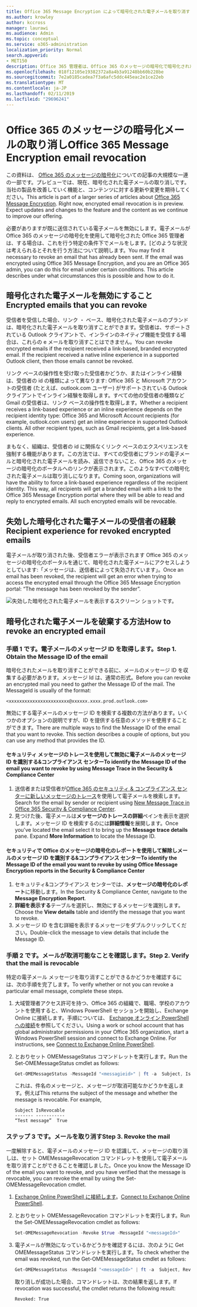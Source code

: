```yaml
---
title: Office 365 Message Encryption によって暗号化された電子メールを取り消す
ms.author: krowley
author: kccross
manager: laurawi
ms.audience: Admin
ms.topic: conceptual
ms.service: o365-administration
localization_priority: Normal
search.appverid:
- MET150
description: Office 365 管理者は、Office 365 のメッセージの暗号化で暗号化された電子メールの一部を取り消すことができます。
ms.openlocfilehash: 018f12105e19382372a8a4b3a91248bb60b228be
ms.sourcegitcommit: 7e2a0185cadea7f3a6afc5ddc445eac2e1ce22eb
ms.translationtype: MT
ms.contentlocale: ja-JP
ms.lasthandoff: 02/11/2019
ms.locfileid: "29696241"
---
```

# <a name="office-365-message-encryption-email-revocation"></a><span data-ttu-id="c44b6-103">Office 365 のメッセージの暗号化メールの取り消し</span><span class="sxs-lookup"><span data-stu-id="c44b6-103">Office 365 Message Encryption email revocation</span></span>

<span data-ttu-id="c44b6-p101">この資料は、 [Office 365 のメッセージの暗号化](ome.md)についての記事の大規模な一連の一部です。プレビューでは、現在、暗号化された電子メールの取り消しです。当社の製品を改善していく機能と、コンテンツに対する更新や変更を期待してください。</span><span class="sxs-lookup"><span data-stu-id="c44b6-p101">This article is part of a larger series of articles about [Office 365 Message Encryption](ome.md). Right now, encrypted email revocation is in preview. Expect updates and changes to the feature and the content as we continue to improve our offering.</span></span>

<span data-ttu-id="c44b6-p102">必要がありますが既に送信されている電子メールを無効にします。電子メールが Office 365 のメッセージの暗号化を使用して暗号化された Office 365 管理者は、する場合は、これを行う特定の条件下でメールをします。[どのような状況は考えられるとそれを行う方法について説明します。</span><span class="sxs-lookup"><span data-stu-id="c44b6-p102">You may find it necessary to revoke an email that has already been sent. If the email was encrypted using Office 365 Message Encryption, and you are an Office 365 admin, you can do this for email under certain conditions. This article describes under what circumstances this is possible and how to do it.</span></span>
  
## <a name="encrypted-emails-that-you-can-revoke"></a><span data-ttu-id="c44b6-110">暗号化された電子メールを無効にすること</span><span class="sxs-lookup"><span data-stu-id="c44b6-110">Encrypted emails that you can revoke</span></span>

<span data-ttu-id="c44b6-p103">受信者を受信した場合、リンク ・ ベース、暗号化された電子メールのブランドは、暗号化された電子メールを取り消すことができます。受信者は、サポートされている Outlook クライアントで、インラインのネイティブ機能を受信する場合は、これらの e メールを取り消すことはできません。</span><span class="sxs-lookup"><span data-stu-id="c44b6-p103">You can revoke encrypted emails if the recipient received a link-based, branded encrypted email. If the recipient received a native inline experience in a supported Outlook client, then those emails cannot be revoked.</span></span>

<span data-ttu-id="c44b6-p104">リンク ベースの操作性を受け取った受信者かどうか、またはインライン経験は、受信者の id の種類によって異なります: Office 365 と Microsoft アカウントの受信者 (たとえば、outlook.com ユーザー) がサポートされている Outlook クライアントでインライン経験を取得します。すべての他の受信者の種類など Gmail の受信者は、リンク ベースの操作性を取得します。</span><span class="sxs-lookup"><span data-stu-id="c44b6-p104">Whether a recipient receives a link-based experience or an inline experience depends on the recipient identity type: Office 365 and Microsoft Account recipients (for example, outlook.com users) get an inline experience in supported Outlook clients. All other recipient types, such as Gmail recipients, get a link-based experience.</span></span>

<span data-ttu-id="c44b6-p105">まもなく、組織は、受信者の id に関係なくリンク ベースのエクスペリエンスを強制する機能があります。この方法では、すべての受信者にブランドの電子メールと暗号化された電子メールを読み、返信できないこと、Office 365 のメッセージの暗号化のポータルへのリンクが表示されます。このようなすべての暗号化された電子メールは取り消しになります。</span><span class="sxs-lookup"><span data-stu-id="c44b6-p105">Coming soon, organizations will have the ability to force a link-based experience regardless of the recipient identity. This way, all recipients will get a branded email with a link to the Office 365 Message Encryption portal where they will be able to read and reply to encrypted emails. All such encrypted emails will be revocable.</span></span>
  
## <a name="recipient-experience-for-revoked-encrypted-emails"></a><span data-ttu-id="c44b6-118">失効した暗号化された電子メールの受信者の経験</span><span class="sxs-lookup"><span data-stu-id="c44b6-118">Recipient experience for revoked encrypted emails</span></span>

<span data-ttu-id="c44b6-119">電子メールが取り消された後、受信者エラーが表示されます Office 365 のメッセージの暗号化のポータルを通じて、暗号化された電子メールにアクセスしようとしています:「メッセージは、送信者によって失効されています」。</span><span class="sxs-lookup"><span data-stu-id="c44b6-119">Once an email has been revoked, the recipient will get an error when trying to access the encrypted email through the Office 365 Message Encryption portal: “The message has been revoked by the sender”.</span></span>

![失効した暗号化された電子メールを表示するスクリーン ショットです。](media/revoked-encrypted-email.png)

## <a name="how-to-revoke-an-encrypted-email"></a><span data-ttu-id="c44b6-121">暗号化された電子メールを破棄する方法</span><span class="sxs-lookup"><span data-stu-id="c44b6-121">How to revoke an encrypted email</span></span>

### <a name="step-1-obtain-the-message-id-of-the-email"></a><span data-ttu-id="c44b6-p106">手順 1 です。電子メールのメッセージ ID を取得します。</span><span class="sxs-lookup"><span data-stu-id="c44b6-p106">Step 1. Obtain the Message ID of the email</span></span>

<span data-ttu-id="c44b6-p107">暗号化されたメールを取り消すことができる前に、メールのメッセージ ID を収集する必要があります。メッセージ Id は、通常の形式。</span><span class="sxs-lookup"><span data-stu-id="c44b6-p107">Before you can revoke an encrypted mail you need to gather the Message ID of the mail. The MessageId is usually of the format:</span></span>

`<xxxxxxxxxxxxxxxxxxxxxxx@xxxxxx.xxxx.prod.outlook.com>`  

<span data-ttu-id="c44b6-p108">無効にする電子メールのメッセージ ID を検索する複数の方法があります。いくつかのオプションの説明ですが、ID を提供する任意のメソッドを使用することができます。</span><span class="sxs-lookup"><span data-stu-id="c44b6-p108">There are multiple ways to find the Message ID of the email that you want to revoke. This section describes a couple of options, but you can use any method that provides the ID.</span></span>

#### <a name="to-identify-the-message-id-of-the-email-you-want-to-revoke-by-using-message-trace-in-the-security-amp-compliance-center"></a><span data-ttu-id="c44b6-128">セキュリティ メッセージのトレースを使用して無効に電子メールのメッセージ ID を識別する&amp;コンプライアンス センター</span><span class="sxs-lookup"><span data-stu-id="c44b6-128">To identify the Message ID of the email you want to revoke by using Message Trace in the Security &amp; Compliance Center</span></span>

1. <span data-ttu-id="c44b6-129">送信者または受信者が[Office 365 のセキュリティ & コンプライアンス センターに新しいメッセージのトレース](https://blogs.technet.microsoft.com/exchange/2018/05/02/new-message-trace-in-office-365-security-compliance-center/)を使用して電子メールを検索します。</span><span class="sxs-lookup"><span data-stu-id="c44b6-129">Search for the email by sender or recipient using [New Message Trace in Office 365 Security & Compliance Center](https://blogs.technet.microsoft.com/exchange/2018/05/02/new-message-trace-in-office-365-security-compliance-center/).</span></span>
2. <span data-ttu-id="c44b6-p109">見つけた後、電子メールは**メッセージのトレースの詳細**ペインを表示を選択します。メッセージ ID を検索するのには**詳細情報**を展開します。</span><span class="sxs-lookup"><span data-stu-id="c44b6-p109">Once you've located the email select it to bring up the **Message trace details** pane. Expand **More Information** to locate the Message ID.</span></span>

#### <a name="to-identify-the-message-id-of-the-email-you-want-to-revoke-by-using-office-message-encryption-reports-in-the-security-amp-compliance-center"></a><span data-ttu-id="c44b6-132">セキュリティで Office のメッセージの暗号化のレポートを使用して解除しメールのメッセージ ID を識別する&amp;コンプライアンス センター</span><span class="sxs-lookup"><span data-stu-id="c44b6-132">To identify the Message ID of the email you want to revoke by using Office Message Encryption reports in the Security &amp; Compliance Center</span></span>

1. <span data-ttu-id="c44b6-133">セキュリティ&amp;コンプライアンス センターでは、**メッセージの暗号化のレポート**に移動します。</span><span class="sxs-lookup"><span data-stu-id="c44b6-133">In the Security &amp; Compliance Center, navigate to the **Message Encryption Report**.</span></span>
2. <span data-ttu-id="c44b6-134">**詳細を表示する**テーブルを選択し、無効にするメッセージを識別します。</span><span class="sxs-lookup"><span data-stu-id="c44b6-134">Choose the **View details** table and identify the message that you want to revoke.</span></span>
3. <span data-ttu-id="c44b6-135">メッセージ ID を含む詳細を表示するメッセージをダブルクリックしてください。</span><span class="sxs-lookup"><span data-stu-id="c44b6-135">Double-click the message to view details that include the Message ID.</span></span>

### <a name="step-2-verify-that-the-mail-is-revocable"></a><span data-ttu-id="c44b6-p110">手順 2 です。メールが取消可能なことを確認します。</span><span class="sxs-lookup"><span data-stu-id="c44b6-p110">Step 2. Verify that the mail is revocable</span></span>

<span data-ttu-id="c44b6-138">特定の電子メール メッセージを取り消すことができるかどうかを確認するには、次の手順を完了します。</span><span class="sxs-lookup"><span data-stu-id="c44b6-138">To verify whether or not you can revoke a particular email message, complete these steps.</span></span>

1. <span data-ttu-id="c44b6-p111">大域管理者アクセス許可を持つ、Office 365 の組織で、職場、学校のアカウントを使用すると、Windows PowerShell セッションを開始し、Exchange Online に接続します。手順については、 [Exchange オンライン PowerShell への接続](https://aka.ms/exopowershell)を参照してください。</span><span class="sxs-lookup"><span data-stu-id="c44b6-p111">Using a work or school account that has global administrator permissions in your Office 365 organization, start a Windows PowerShell session and connect to Exchange Online. For instructions, see [Connect to Exchange Online PowerShell](https://aka.ms/exopowershell).</span></span>

2. <span data-ttu-id="c44b6-141">とおりセット OMEMessageStatus コマンドレットを実行します。</span><span class="sxs-lookup"><span data-stu-id="c44b6-141">Run the Set-OMEMessageStatus cmdlet as follows:</span></span>
     ```powershell
     Get-OMEMessageStatus -MessageId "<messagieid>" | ft -a  Subject, IsRevocable
     ```

   <span data-ttu-id="c44b6-p112">これは、件名のメッセージと、メッセージが取消可能なかどうかを返します。例えば</span><span class="sxs-lookup"><span data-stu-id="c44b6-p112">This returns the subject of the message and whether the message is revocable. For example,</span></span>

     ```text
     Subject IsRevocable
     ------- -----------
     “Test message”  True
     ```

### <a name="step-3-revoke-the-mail"></a><span data-ttu-id="c44b6-p113">ステップ 3 です。メールを取り消す</span><span class="sxs-lookup"><span data-stu-id="c44b6-p113">Step 3. Revoke the mail</span></span>  

<span data-ttu-id="c44b6-146">一度解除すると、電子メールのメッセージ ID を認識して、メッセージの取り消しは、セット OMEMessageRevocation コマンドレットを使用して電子メールを取り消すことができることを確認しました。</span><span class="sxs-lookup"><span data-stu-id="c44b6-146">Once you know the Message ID of the email you want to revoke, and you have verified that the message is revocable, you can revoke the email by using the Set-OMEMessageRevocation cmdlet.</span></span>

1. <span data-ttu-id="c44b6-147">[Exchange Online PowerShell に接続します](https://aka.ms/exopowershell)。</span><span class="sxs-lookup"><span data-stu-id="c44b6-147">[Connect to Exchange Online PowerShell](https://aka.ms/exopowershell).</span></span>

2. <span data-ttu-id="c44b6-148">とおりセット OMEMessageRevocation コマンドレットを実行します。</span><span class="sxs-lookup"><span data-stu-id="c44b6-148">Run the Set-OMEMessageRevocation cmdlet as follows:</span></span>

    ```powershell
    Set-OMEMessageRevocation -Revoke $true -MessageId "<messageId>"
    ```

3. <span data-ttu-id="c44b6-149">電子メールが無効になっているかどうかを確認するには、次のように Get OMEMessageStatus コマンドレットを実行します。</span><span class="sxs-lookup"><span data-stu-id="c44b6-149">To check whether the email was revoked, run the Get-OMEMessageStatus cmdlet as follows:</span></span>

    ```powershell
    Get-OMEMessageStatus -MessageId "<messageId>" | ft -a  Subject, Revoked
    ```  
    <span data-ttu-id="c44b6-150">取り消しが成功した場合、コマンドレットは、次の結果を返します。</span><span class="sxs-lookup"><span data-stu-id="c44b6-150">If revocation was successful, the cmdlet returns the following result:</span></span>  

    `Revoked: True`
